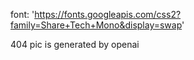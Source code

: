 font: 'https://fonts.googleapis.com/css2?family=Share+Tech+Mono&display=swap'

404 pic is generated by openai